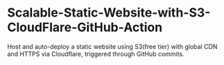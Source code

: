 # Scalable-Static-Website-with-S3-CloudFlare-GitHub-Action
Host and auto-deploy a static website using S3(free tier) with global CDN and HTTPS via Cloudflare, triggered through GitHub commits.
